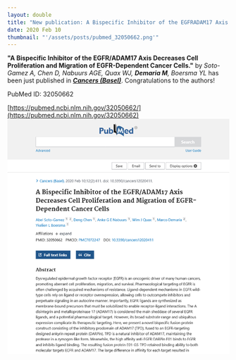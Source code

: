```yaml
---
layout: double
title: "New publication: A Bispecific Inhibitor of the EGFRADAM17 Axis Decreases Cell Proliferation and Migration of EGFR-Dependent Cancer Cells"
date: 2020 Feb 10
thumbnail: "'/assets/posts/pubmed_32050662.png'"
---
```

<strong>"A Bispecific Inhibitor of the EGFR/ADAM17 Axis Decreases Cell Proliferation and Migration of EGFR-Dependent Cancer Cells."</strong> by <em>Soto-Gamez A, Chen D, Nabuurs AGE, Quax WJ, <strong>Demaria M</strong>, Boersma YL</em>  has been just published in <em><strong><ins>Cancers (Basel)</ins></strong></em>.
Congratulations to the authors!
    
PubMed ID: 32050662
    
[https://pubmed.ncbi.nlm.nih.gov/32050662/](https://pubmed.ncbi.nlm.nih.gov/32050662)
![](/assets/posts/pubmed_32050662.png)
